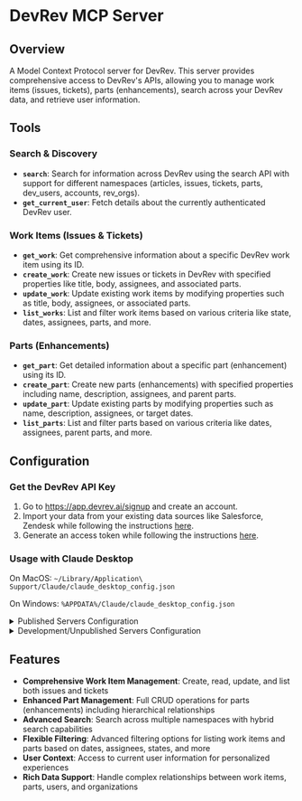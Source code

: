 # DevRev MCP Server

## Overview

A Model Context Protocol server for DevRev. This server provides comprehensive access to DevRev's APIs, allowing you to manage work items (issues, tickets), parts (enhancements), search across your DevRev data, and retrieve user information.

## Tools

### Search & Discovery
- **`search`**: Search for information across DevRev using the search API with support for different namespaces (articles, issues, tickets, parts, dev_users, accounts, rev_orgs).
- **`get_current_user`**: Fetch details about the currently authenticated DevRev user.

### Work Items (Issues & Tickets)
- **`get_work`**: Get comprehensive information about a specific DevRev work item using its ID.
- **`create_work`**: Create new issues or tickets in DevRev with specified properties like title, body, assignees, and associated parts.
- **`update_work`**: Update existing work items by modifying properties such as title, body, assignees, or associated parts.
- **`list_works`**: List and filter work items based on various criteria like state, dates, assignees, parts, and more.

### Parts (Enhancements)
- **`get_part`**: Get detailed information about a specific part (enhancement) using its ID.
- **`create_part`**: Create new parts (enhancements) with specified properties including name, description, assignees, and parent parts.
- **`update_part`**: Update existing parts by modifying properties such as name, description, assignees, or target dates.
- **`list_parts`**: List and filter parts based on various criteria like dates, assignees, parent parts, and more.

## Configuration

### Get the DevRev API Key

1. Go to https://app.devrev.ai/signup and create an account.
2. Import your data from your existing data sources like Salesforce, Zendesk while following the instructions [here](https://devrev.ai/docs/import#available-sources).
3. Generate an access token while following the instructions [here](https://developer.devrev.ai/public/about/authentication#personal-access-token-usage).

### Usage with Claude Desktop

On MacOS: `~/Library/Application\ Support/Claude/claude_desktop_config.json`

On Windows: `%APPDATA%/Claude/claude_desktop_config.json`

<details>
  <summary>Published Servers Configuration</summary>

```json
"mcpServers": {
  "devrev": {
    "command": "uvx",
    "args": [
      "devrev-mcp"
    ],
    "env": {
      "DEVREV_API_KEY": "YOUR_DEVREV_API_KEY"
    }
  }
}
```

</details>

<details>
  <summary>Development/Unpublished Servers Configuration</summary>

```json
"mcpServers": {
  "devrev": {
    "command": "uv",
    "args": [
      "--directory",
      "Path to src/devrev_mcp directory",
      "run",
      "devrev-mcp"
    ],
    "env": {
      "DEVREV_API_KEY": "YOUR_DEVREV_API_KEY"
    }
  }
}
```

</details>

## Features

- **Comprehensive Work Item Management**: Create, read, update, and list both issues and tickets
- **Enhanced Part Management**: Full CRUD operations for parts (enhancements) including hierarchical relationships
- **Advanced Search**: Search across multiple namespaces with hybrid search capabilities
- **Flexible Filtering**: Advanced filtering options for listing work items and parts based on dates, assignees, states, and more
- **User Context**: Access to current user information for personalized experiences
- **Rich Data Support**: Handle complex relationships between work items, parts, users, and organizations

